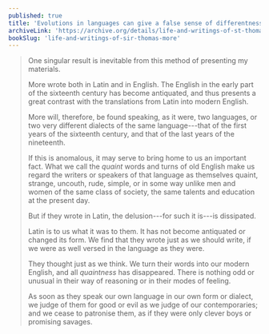 ```yaml
---
published: true
title: 'Evolutions in languages can give a false sense of differentness in writers of previous ages'
archiveLink: 'https://archive.org/details/life-and-writings-of-st-thomas-more/page/n21?view=theater'
bookSlug: 'life-and-writings-of-sir-thomas-more'
---
```


> One singular result is inevitable from this method of presenting my materials.
>
> More wrote both in Latin and in English. The English in the early part of the sixteenth century has become antiquated, and thus presents a great contrast with the translations from Latin into modern English.
>
> More will, therefore, be found speaking, as it were, two languages, or two very different dialects of the same language---that of the first years of the sixteenth century, and that of the last years of the nineteenth.
>
> If this is anomalous, it may serve to bring home to us an important fact. What we call the *quaint* words and turns of old English make us regard the writers or speakers of that language as themselves quaint, strange, uncouth, rude, simple, or in some way unlike men and women of the same class of society, the same talents and education at the present day.
>
> But if they wrote in Latin, the delusion---for such it is---is dissipated.
>
> Latin is to us what it was to them. It has not become antiquated or changed its form. We find that they wrote just as we should write, if we were as well versed in the language as they were.
>
> They thought just as we think. We turn their words into our modern English, and all *quaintness* has disappeared. There is nothing odd or unusual in their way of reasoning or in their modes of feeling.
>
> As soon as they speak our own language in our own form or dialect, we judge of them for good or evil as we judge of our contemporaries; and we cease to patronise them, as if they were only clever boys or promising savages.